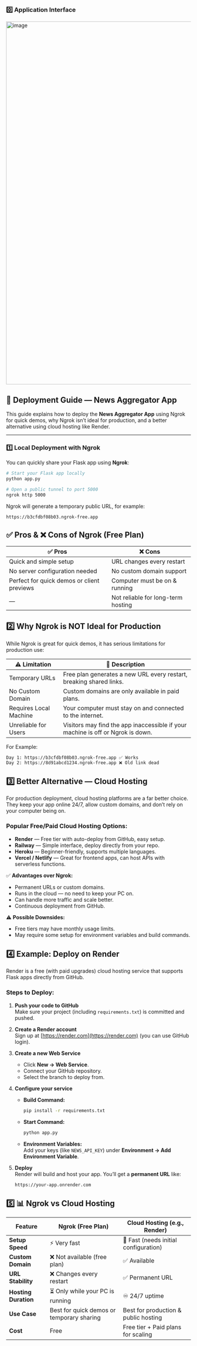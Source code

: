 ### 0️⃣ Application Interface

<img width="1354" height="988" alt="image" src="https://github.com/user-attachments/assets/400402cf-c280-43e0-9add-9d50fdb68802" />

## 🚀 Deployment Guide — News Aggregator App

This guide explains how to deploy the **News Aggregator App** using Ngrok for quick demos, why Ngrok isn’t ideal for production, and a better alternative using cloud hosting like Render.

---

### 1️⃣ Local Deployment with Ngrok

You can quickly share your Flask app using **Ngrok**:

```bash
# Start your Flask app locally
python app.py

# Open a public tunnel to port 5000
ngrok http 5000
```
Ngrok will generate a temporary public URL, for example:
```
https://b3cfdbf08b03.ngrok-free.app
```
## ✅ Pros & ❌ Cons of Ngrok (Free Plan)

| ✅ Pros | ❌ Cons |
|--------|--------|
| Quick and simple setup | URL changes every restart |
| No server configuration needed | No custom domain support |
| Perfect for quick demos or client previews | Computer must be on & running |
| — | Not reliable for long-term hosting |

## 2️⃣ Why Ngrok is NOT Ideal for Production

While Ngrok is great for quick demos, it has serious limitations for production use:

| ⚠️ Limitation | 📝 Description |
|--------------|----------------|
| Temporary URLs | Free plan generates a new URL every restart, breaking shared links. |
| No Custom Domain | Custom domains are only available in paid plans. |
| Requires Local Machine | Your computer must stay on and connected to the internet. |
| Unreliable for Users | Visitors may find the app inaccessible if your machine is off or Ngrok is down. |

For Example:
```
Day 1: https://b3cfdbf08b03.ngrok-free.app ✅ Works
Day 2: https://8d91abcd1234.ngrok-free.app ❌ Old link dead
```
## 3️⃣ Better Alternative — Cloud Hosting

For production deployment, cloud hosting platforms are a far better choice.  
They keep your app online 24/7, allow custom domains, and don’t rely on your computer being on.

### Popular Free/Paid Cloud Hosting Options:
- **Render** — Free tier with auto-deploy from GitHub, easy setup.
- **Railway** — Simple interface, deploy directly from your repo.
- **Heroku** — Beginner-friendly, supports multiple languages.
- **Vercel / Netlify** — Great for frontend apps, can host APIs with serverless functions.

✅ **Advantages over Ngrok:**
- Permanent URLs or custom domains.
- Runs in the cloud — no need to keep your PC on.
- Can handle more traffic and scale better.
- Continuous deployment from GitHub.

⚠️ **Possible Downsides:**
- Free tiers may have monthly usage limits.
- May require some setup for environment variables and build commands.

## 4️⃣ Example: Deploy on Render

Render is a free (with paid upgrades) cloud hosting service that supports Flask apps directly from GitHub.

### Steps to Deploy:
1. **Push your code to GitHub**  
   Make sure your project (including `requirements.txt`) is committed and pushed.

2. **Create a Render account**  
   Sign up at [https://render.com](https://render.com) (you can use GitHub login).

3. **Create a new Web Service**  
   - Click **New → Web Service**.
   - Connect your GitHub repository.
   - Select the branch to deploy from.

4. **Configure your service**  
   - **Build Command:**  
     ```bash
     pip install -r requirements.txt
     ```
   - **Start Command:**  
     ```bash
     python app.py
     ```
   - **Environment Variables:**  
     Add your keys (like `NEWS_API_KEY`) under **Environment → Add Environment Variable**.

5. **Deploy**  
   Render will build and host your app. You’ll get a **permanent URL** like:  
   ```
   https://your-app.onrender.com
   ```
## 5️⃣ 📊 Ngrok vs Cloud Hosting

| Feature                  | Ngrok (Free Plan)                           | Cloud Hosting (e.g., Render)        |
|--------------------------|---------------------------------------------|--------------------------------------|
| **Setup Speed**          | ⚡ Very fast                                | 🚀 Fast (needs initial configuration) |
| **Custom Domain**        | ❌ Not available (free plan)                | ✅ Available                         |
| **URL Stability**        | ❌ Changes every restart                    | ✅ Permanent URL                     |
| **Hosting Duration**     | ⏳ Only while your PC is running             | ♾️ 24/7 uptime                        |
| **Use Case**              | Best for quick demos or temporary sharing  | Best for production & public hosting |
| **Cost**                  | Free                                       | Free tier + Paid plans for scaling   |
